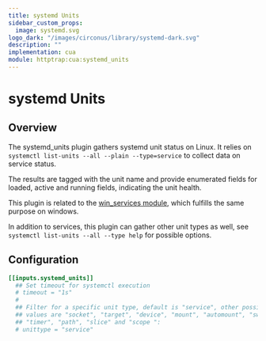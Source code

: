 ```yaml
---
title: systemd Units
sidebar_custom_props:
  image: systemd.svg
logo_dark: "/images/circonus/library/systemd-dark.svg"
description: ""
implementation: cua
module: httptrap:cua:systemd_units
---
```


# systemd Units

## Overview

The systemd_units plugin gathers systemd unit status on Linux. It relies on
`systemctl list-units --all --plain --type=service` to collect data on service status.

The results are tagged with the unit name and provide enumerated fields for
loaded, active and running fields, indicating the unit health.

This plugin is related to the [win_services module](https://github.com/circonus-labs/circonus-unified-agent/blob/master/plugins/inputs/win_services), which
fulfills the same purpose on windows.

In addition to services, this plugin can gather other unit types as well,
see `systemctl list-units --all --type help` for possible options.

## Configuration

```toml
[[inputs.systemd_units]]
  ## Set timeout for systemctl execution
  # timeout = "1s"
  #
  ## Filter for a specific unit type, default is "service", other possible
  ## values are "socket", "target", "device", "mount", "automount", "swap",
  ## "timer", "path", "slice" and "scope ":
  # unittype = "service"
```
